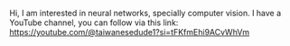Hi, I am interested in neural networks, specially computer vision.
I have a YouTube channel, you can follow via this link: https://youtube.com/@taiwanesedude1?si=tFKfmEhi9ACvWhVm
